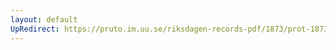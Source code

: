 ```yaml
---
layout: default
UpRedirect: https://pruto.im.uu.se/riksdagen-records-pdf/1873/prot-1873--fk--315/prot-1873--fk--315_005.pdf
---
```

